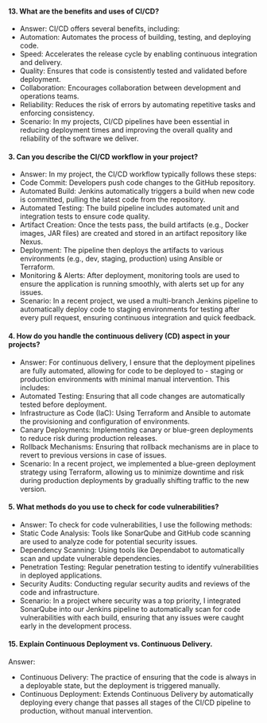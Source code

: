 #### 13. What are the benefits and uses of CI/CD?
- Answer: CI/CD offers several benefits, including:
- Automation: Automates the process of building, testing, and deploying code.
- Speed: Accelerates the release cycle by enabling continuous integration and delivery.
- Quality: Ensures that code is consistently tested and validated before deployment.
- Collaboration: Encourages collaboration between development and operations teams.
- Reliability: Reduces the risk of errors by automating repetitive tasks and enforcing consistency.
- Scenario: In my projects, CI/CD pipelines have been essential in reducing deployment times and improving the overall quality and reliability of the software we deliver.

#### 3. Can you describe the CI/CD workflow in your project?
- Answer: In my project, the CI/CD workflow typically follows these steps:
- Code Commit: Developers push code changes to the GitHub repository.
- Automated Build: Jenkins automatically triggers a build when new code is committed, pulling the latest code from the repository.
- Automated Testing: The build pipeline includes automated unit and integration tests to ensure code quality.
- Artifact Creation: Once the tests pass, the build artifacts (e.g., Docker images, JAR files) are created and stored in an artifact repository like Nexus.
- Deployment: The pipeline then deploys the artifacts to various environments (e.g., dev, staging, production) using Ansible or Terraform.
- Monitoring & Alerts: After deployment, monitoring tools are used to ensure the application is running smoothly, with alerts set up for any issues.
- Scenario: In a recent project, we used a multi-branch Jenkins pipeline to automatically deploy code to staging environments for testing after every pull request, ensuring continuous integration and quick feedback.


#### 4. How do you handle the continuous delivery (CD) aspect in your projects?
- Answer: For continuous delivery, I ensure that the deployment pipelines are fully automated, allowing for code to be deployed to - staging or production environments with minimal manual intervention. This includes:
- Automated Testing: Ensuring that all code changes are automatically tested before deployment.
- Infrastructure as Code (IaC): Using Terraform and Ansible to automate the provisioning and configuration of environments.
- Canary Deployments: Implementing canary or blue-green deployments to reduce risk during production releases.
- Rollback Mechanisms: Ensuring that rollback mechanisms are in place to revert to previous versions in case of issues.
- Scenario: In a recent project, we implemented a blue-green deployment strategy using Terraform, allowing us to minimize downtime and risk during production deployments by gradually shifting traffic to the new version.

#### 5. What methods do you use to check for code vulnerabilities?
- Answer: To check for code vulnerabilities, I use the following methods:
- Static Code Analysis: Tools like SonarQube and GitHub code scanning are used to analyze code for potential security issues.
- Dependency Scanning: Using tools like Dependabot to automatically scan and update vulnerable dependencies.
- Penetration Testing: Regular penetration testing to identify vulnerabilities in deployed applications.
- Security Audits: Conducting regular security audits and reviews of the code and infrastructure.
- Scenario: In a project where security was a top priority, I integrated SonarQube into our Jenkins pipeline to automatically scan for code vulnerabilities with each build, ensuring that any issues were caught early in the development process.

#### 15. Explain Continuous Deployment vs. Continuous Delivery.
Answer:
- Continuous Delivery: The practice of ensuring that the code is always in a deployable state, but the deployment is triggered manually.
- Continuous Deployment: Extends Continuous Delivery by automatically deploying every change that passes all stages of the CI/CD pipeline to production, without manual intervention.
